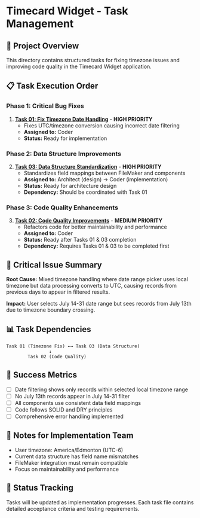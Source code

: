 # Timecard Widget - Task Management

## 🎯 Project Overview
This directory contains structured tasks for fixing timezone issues and improving code quality in the Timecard Widget application.

## 📋 Task Execution Order

### Phase 1: Critical Bug Fixes
1. **[Task 01: Fix Timezone Date Handling](./01-fix-timezone-date-handling.md)** - **HIGH PRIORITY**
   - Fixes UTC/timezone conversion causing incorrect date filtering
   - **Assigned to:** Coder
   - **Status:** Ready for implementation

### Phase 2: Data Structure Improvements  
2. **[Task 03: Data Structure Standardization](./03-data-structure-standardization.md)** - **HIGH PRIORITY**
   - Standardizes field mappings between FileMaker and components
   - **Assigned to:** Architect (design) → Coder (implementation)
   - **Status:** Ready for architecture design
   - **Dependency:** Should be coordinated with Task 01

### Phase 3: Code Quality Enhancements
3. **[Task 02: Code Quality Improvements](./02-code-quality-improvements.md)** - **MEDIUM PRIORITY**
   - Refactors code for better maintainability and performance
   - **Assigned to:** Coder
   - **Status:** Ready after Tasks 01 & 03 completion
   - **Dependency:** Requires Tasks 01 & 03 to be completed first

## 🚨 Critical Issue Summary
**Root Cause:** Mixed timezone handling where date range picker uses local timezone but data processing converts to UTC, causing records from previous days to appear in filtered results.

**Impact:** User selects July 14-31 date range but sees records from July 13th due to timezone boundary crossing.

## 📊 Task Dependencies

```
Task 01 (Timezone Fix) ←→ Task 03 (Data Structure)
                ↓
        Task 02 (Code Quality)
```

## 🎯 Success Metrics
- [ ] Date filtering shows only records within selected local timezone range
- [ ] No July 13th records appear in July 14-31 filter
- [ ] All components use consistent data field mappings
- [ ] Code follows SOLID and DRY principles
- [ ] Comprehensive error handling implemented

## 📝 Notes for Implementation Team
- User timezone: America/Edmonton (UTC-6)
- Current data structure has field name mismatches
- FileMaker integration must remain compatible
- Focus on maintainability and performance

## 🔄 Status Tracking
Tasks will be updated as implementation progresses. Each task file contains detailed acceptance criteria and testing requirements.